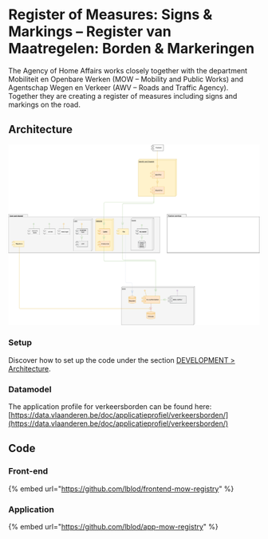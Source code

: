 # Register of Measures: Signs & Markings – Register van Maatregelen: Borden & Markeringen

The Agency of Home Affairs works closely together with the department Mobiliteit en Openbare Werken \(MOW – Mobility and Public Works\) and Agentschap Wegen en Verkeer \(AWV – Roads and Traffic Agency\). Together they are creating a register of measures including signs and markings on the road.

## Architecture

![Click to see architecture in detail](../.gitbook/assets/app-mow-registry-architecture-diagram.png)

### Setup

Discover how to set up the code under the section [DEVELOPMENT &gt; Architecture](../development/architecture/).

### Datamodel

The application profile for verkeersborden can be found here: [https://data.vlaanderen.be/doc/applicatieprofiel/verkeersborden/](https://data.vlaanderen.be/doc/applicatieprofiel/verkeersborden/)

## Code

### Front-end

{% embed url="https://github.com/lblod/frontend-mow-registry" %}

### Application

{% embed url="https://github.com/lblod/app-mow-registry" %}




